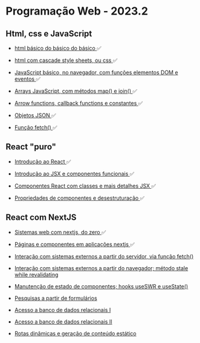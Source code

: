 # Programação Web - 2023.2

## Html, css e JavaScript

*  <a target="_blank" href="Receitas/Html, css e JavaScript/1.HTML Básico"> html básico do básico do básico </a> ✅

*  <a target="_blank" href="Receitas/Html, css e JavaScript/2.CSS Básico"> html com cascade style sheets, ou css </a> ✅

*  <a target="_blank" href="Receitas/Html, css e JavaScript/3.JavaScript básico"> JavaScript básico, no navegador, com funções elementos DOM e eventos </a> ✅

*  <a target="_blank" href="Receitas/Html, css e JavaScript/4.JavaScript básico 2"> Arrays JavaScript, com métodos map() e join() </a> ✅

*  <a target="_blank" href="Receitas/Html, css e JavaScript/5.JS - Arrow e Callback Functions"> Arrow functions, callback functions e constantes </a> ✅

*  <a target="_blank" href="Receitas/Html, css e JavaScript/6.Objetos JSON"> Objetos JSON </a> ✅

*  <a target="_blank" href="Receitas/Html, css e JavaScript/7.Fetch"> Função fetch() </a> ✅

## React "puro"

*  <a target="_blank" href="Receitas/React/React #0/react_example/index.html"> Introdução ao React </a> ✅

*  <a target="_blank" href="Receitas/React/React #1/react_example/"> Introdução ao JSX e componentes funcionais </a> ✅

*  <a target="_blank" href="Receitas/React/React #2/"> Componentes React com classes e mais detalhes JSX </a> ✅

*  <a target="_blank" href="Receitas/React/React #3/"> Propriedades de componentes e desestruturação </a> ✅

## React com NextJS

*  <a target="_blank" href=""> Sistemas web com nextjs, do zero </a> ✅

*  <a target="_blank" href=""> Páginas e componentes em aplicações nextjs </a> ✅

*  <a target="_blank" href=""> Interação com sistemas externos a partir do servidor, via função fetch() </a>

*  <a target="_blank" href=""> Interação com sistemas externos a partir do navegador; método stale while revalidating </a>

*  <a target="_blank" href=""> Manutenção de estado de componentes; hooks useSWR e useState() </a>

*  <a target="_blank" href=""> Pesquisas a partir de formulários </a>

*  <a target="_blank" href=""> Acesso a banco de dados relacionais I </a>

*  <a target="_blank" href=""> Acesso a banco de dados relacionais II </a>

*  <a target="_blank" href=""> Rotas dinâmicas e geração de conteúdo estático </a>

